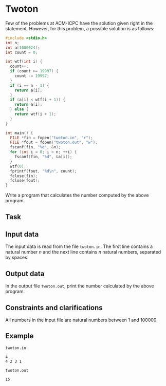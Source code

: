 # Twoton

Few of the problems at ACM-ICPC have the solution given right in the statement. However, for this problem, a possible solution is as follows:
```c
#include <stdio.h>  
int n;
int a[1000024];
int count = 0;

int wtf(int i) {
  count++;
  if (count >= 19997) {
    count -= 19997;
  }
  if (i == n - 1) {
    return a[i];
  }
  if (a[i] < wtf(i + 1)) {
    return a[i];
  } else {
    return wtf(i + 1);
  }
}

int main() {
  FILE *fin = fopen("twoton.in", "r");
  FILE *fout = fopen("twoton.out", "w");
  fscanf(fin, "%d", &n);
  for (int i = 0; i < n; ++i) {
    fscanf(fin, "%d", &a[i]);
  }
  wtf(0);
  fprintf(fout, "%d\n", count);
  fclose(fin);
  fclose(fout);
}
```

Write a program that calculates the number computed by the above program.

## Task

## Input data

The input data is read from the file `twoton.in`. The first line contains a natural number $n$ and the next line contains $n$ natural numbers, separated by spaces.

## Output data

In the output file `twoton.out`, print the number calculated by the above program.

## Constraints and clarifications

All numbers in the input file are natural numbers between $1$ and $100000$.

## Example

`twoton.in`
```
4
4 2 3 1
```

`twoton.out`
```
15
```